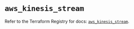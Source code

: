 # `aws_kinesis_stream`

Refer to the Terraform Registry for docs: [`aws_kinesis_stream`](https://registry.terraform.io/providers/hashicorp/aws/6.7.0/docs/resources/kinesis_stream).
